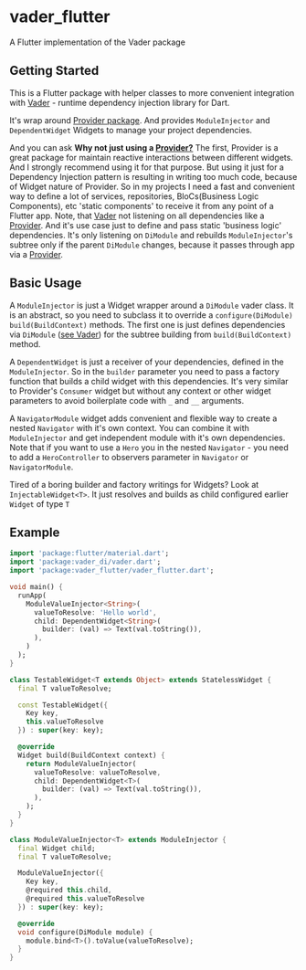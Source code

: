 # vader_flutter

A Flutter implementation of the Vader package

## Getting Started

This is a Flutter package with helper classes to more convenient integration with
[Vader](https://github.com/Den163/vader) - runtime dependency injection library for Dart.

It's wrap around [Provider package](https://github.com/rrousselGit/provider). And provides 
```ModuleInjector``` and ```DependentWidget``` Widgets to manage your project dependencies.

And you can ask <b>Why not just using a [Provider?](https://github.com/rrousselGit/provider)</b>
The first, Provider is a great package for maintain reactive interactions between different widgets.
And I strongly recommend using it for that purpose. 
But using it just for a Dependency Injection pattern is resulting in writing too much code,
because of Widget nature of Provider. So in my projects I need a fast and convenient way to
define a lot of services, repositories, BloCs(Business Logic Components), etc 'static components'
to receive it from any point of a Flutter app. 
Note, that [Vader](https://pub.dev/packages/vader_di) not listening on all dependencies like 
a [Provider](https://github.com/rrousselGit/provider). And it's use case just to define and pass
static 'business logic' dependencies. It's only listening on ``DiModule`` 
and rebuilds `ModuleInjector`'s subtree only if the parent `DiModule` changes,
because it passes through app via a [Provider](https://github.com/rrousselGit/provider).

## Basic Usage

A ``ModuleInjector`` is just a Widget wrapper around a ```DiModule``` vader class. 
It is an abstract, so you need to subclass it to override a ```configure(DiModule)``` 
```build(BuildContext)``` methods. The first one is just defines dependencies via ```DiModule``` 
([see Vader](https://pub.dev/packages/vader_di)) for the subtree building from 
```build(BuildContext)``` method.

A ```DependentWidget``` is just a receiver of your dependencies, 
defined in the ```ModuleInjector```. So in the ```builder``` parameter you need to pass
a factory function that builds a child widget with this dependencies. It's very similar to
Provider's ```Consumer``` widget but without any context or other widget parameters to avoid
boilerplate code with ```_``` and ```__``` arguments.

A ```NavigatorModule``` widget adds convenient and flexible way to create a nested ```Navigator``` with it's own context. You can combine
it with ```ModuleInjector``` and get independent module with it's own dependencies. Note that if you want to use a ```Hero``` you in the nested ```Navigator``` - you need to add a ```HeroController``` to 
observers parameter in ```Navigator``` or ```NavigatorModule```.

Tired of a boring builder and factory writings for Widgets? Look at ```InjectableWidget<T>```.
It just resolves and builds as child configured earlier ```Widget``` of type ```T```

## Example

```dart
import 'package:flutter/material.dart';
import 'package:vader_di/vader.dart';
import 'package:vader_flutter/vader_flutter.dart';

void main() {
  runApp(
    ModuleValueInjector<String>(
      valueToResolve: 'Hello world',
      child: DependentWidget<String>(
        builder: (val) => Text(val.toString()),
      ),
    )
  );
}

class TestableWidget<T extends Object> extends StatelessWidget {
  final T valueToResolve;

  const TestableWidget({
    Key key,
    this.valueToResolve
  }) : super(key: key);

  @override
  Widget build(BuildContext context) {
    return ModuleValueInjector(
      valueToResolve: valueToResolve,
      child: DependentWidget<T>(
        builder: (val) => Text(val.toString()),
      ),
    );
  }
}

class ModuleValueInjector<T> extends ModuleInjector {
  final Widget child;
  final T valueToResolve;

  ModuleValueInjector({
    Key key,
    @required this.child,
    @required this.valueToResolve
  }) : super(key: key);

  @override
  void configure(DiModule module) {
    module.bind<T>().toValue(valueToResolve);
  }
}
```
